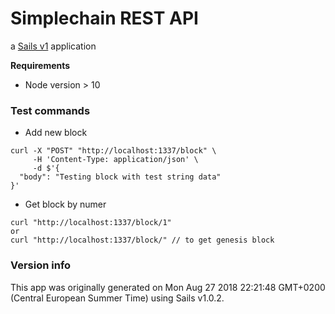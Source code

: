 # Simplechain REST API

a [Sails v1](https://sailsjs.com) application

**Requirements**
- Node version > 10


### Test commands
* Add new block
```
curl -X "POST" "http://localhost:1337/block" \
     -H 'Content-Type: application/json' \
     -d $'{
  "body": "Testing block with test string data"
}'
```
* Get block by numer
```
curl "http://localhost:1337/block/1"
or
curl "http://localhost:1337/block/" // to get genesis block
```


### Version info

This app was originally generated on Mon Aug 27 2018 22:21:48 GMT+0200 (Central European Summer Time) using Sails v1.0.2.
